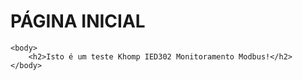 <html>
    
   <head>
      <h1>PÁGINA INICIAL</h1>
   </head>

    <body>
        <h2>Isto é um teste Khomp IED302 Monitoramento Modbus!</h2> 
    </body>

</html>

